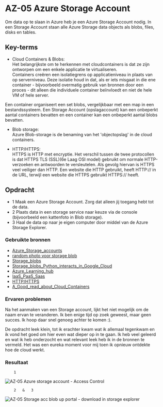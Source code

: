 # **AZ-05 Azure Storage Account**
Om data op te slaan in Azure heb je een Azure Storage Account nodig. In een Storage Account staan alle Azure Storage data objects als blobs, files, disks en tables.

## **Key-terms**
- Cloud Containers & Blobs:  
Het belangrijkste om te herkennen met cloudcontainers is dat ze zijn ontworpen om een ​​enkele applicatie te virtualiseren.  
Containers creëren een isolatiegrens op applicatieniveau in plaats van op serverniveau. Deze isolatie houd in dat, als er iets misgaat in die ene container - bijvoorbeeld overmatig gebruik van bronnen door een proces - dit alleen die individuele container beïnvloedt en niet de hele VM of hele server.  

Een container organiseert een set blobs, vergelijkbaar met een map in een bestandssysteem. Een Storage Account (opslagaccount) kan een onbeperkt aantal containers bevatten en een container kan een onbeperkt aantal blobs bevatten.  
  
- Blob storage:  
Azure Blob-storage is de benaming van het 'objectopslag' in de cloud containers. 

- HTTP/HTTPS:  
HTTPS is HTTP met encryptie. Het verschil tussen de twee protocollen is dat HTTPS TLS (SSL)(6e Laag OSI model) gebruikt om normale HTTP-verzoeken en antwoorden te versleutelen. Als gevolg hiervan is HTTPS veel veiliger dan HTTP. Een website die HTTP gebruikt, heeft HTTP:// in de URL, terwijl een website die HTTPS gebruikt HTTPS:// heeft.


## **Opdracht**  
-   1    Maak een Azure Storage Account. Zorg dat alleen jij toegang hebt tot de data.  
-   2   Plaats data in een storage service naar keuze via de console (bijvoorbeeld een kattenfoto in Blob storage).  
-   3   Haal de data op naar je eigen computer door middel van de Azure Storage Explorer.  
  

### **Gebruikte bronnen**  
- [Azure_Storage_accounts](https://docs.microsoft.com/en-us/azure/storage/common/storage-account-overview)  
- [random photo voor storage blob](https://www.computerhistory.org/timeline/2004/#169ebbe2ad45559efbc6eb3572006e5e)  
- [Storage_blobs](https://docs.microsoft.com/en-us/azure/storage/blobs/storage-blobs-overview)  
- [Storage_blobs_Python_interacts_in_Google_Cloud](https://googleapis.dev/python/storage/latest/blobs.html)
- [Azure_Learning_hub](https://docs.microsoft.com/en-us/learn/azure/?WT.mc_id=home_homepage-azureportal-learn)  
- [IaaS_PaaS_Saas](https://www.bmc.com/blogs/saas-vs-paas-vs-iaas-whats-the-difference-and-how-to-choose/)  
- [HTTP/HTTPS](https://www.venafi.com/blog/what-are-differences-between-http-https-0#:~:text=HTTPS%20is%20HTTP%20with%20encryption,uses%20HTTPS%20has%20HTTPS%3A%2F%2F.)  
- [A_Good_read_about_Cloud_Containers](https://searchcloudsecurity.techtarget.com/feature/Cloud-containers-what-they-are-and-how-they-work#:~:text=How%20do%20cloud%20containers%20work%3F%20Container%20technology%20has,and%20in%20system%20containerization%2C%20such%20as%20Linux%20Containers.)  



### **Ervaren problemen**
Na het aanmaken van een Storage account, lijkt het niet mogelijk om de naam ervan te veranderen. Ik ben enige tijd op zoek geweest, maar geen succes. Ik hoop daar snel genoeg achter te komen :).  

De opdracht leek klein, tot ik erachter kwam wat ik allemaal tegenkwam en ik vond het goed om hier even wat dieper op in te gaan. Ik heb veel geleerd en wat ik heb onderzocht en wat relevant leek heb ik in de bronnen te vermeld. Het was een eureka moment voor mij toen ik opnieuw ontdekte hoe de cloud werkt.  


### **Resultaat**  
        1 
![AZ-05 Azure storage account - Access Control](https://user-images.githubusercontent.com/95616021/146451108-e3dae6b2-fc33-4992-b19b-10bcf31e6acc.jpg)  
  
        2   &   3 
![AZ-05 Storage acc blob up portal - download in storage explorer](https://user-images.githubusercontent.com/95616021/146451275-e98d5ed0-7b31-407e-a0fa-8acbb1f505b0.jpg)  
  


